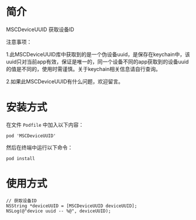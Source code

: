 # 简介 
MSCDeviceUUID 获取设备ID

注意事项：

1.此MSCDeviceUUID库中获取到的是一个伪设备uuid，是保存在keychain中，该uuid只对当前app有效，保证是唯一的，同一个设备不同的app获取到的设备uuid的值是不同的，使用时需谨慎。关于keychain相关信息请自行查询。

2.如果此MSCDeviceUUID有什么问题，欢迎留言。

# 安装方式

  在文件 `Podfile` 中加入以下内容：
 ```
 pod 'MSCDeviceUUID'
 ``` 
  然后在终端中运行以下命令：
 ```
 pod install
 ```

# 使用方式

  ```
  // 获取设备ID
  NSString *deviceUUID = [MSCDeviceUUID deviceUUID];
  NSLog(@"device uuid -- %@", deviceUUID);
  ```
  
  
  
  
